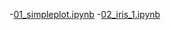 -[01_simpleplot.ipynb](https://colab.research.google.com/drive/1FK8zveBYq4VL72PtKodacl3_BgNvnPGu?usp=sharing)
-[02_iris_1.ipynb](https://colab.research.google.com/drive/1G-r5NKrMdVjVSghnAvWX-bqyvAdomR1_?usp=sharing)

